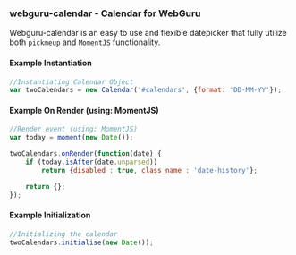 ### webguru-calendar - Calendar for WebGuru
Webguru-calendar is an easy to use and flexible datepicker that fully utilize both `pickmeup` and `MomentJS` functionality.

#### Example Instantiation

```js
//Instantiating Calendar Object
var twoCalendars = new Calendar('#calendars', {format: 'DD-MM-YY'});
```

#### Example On Render (using: MomentJS)

```js
//Render event (using: MomentJS)
var today = moment(new Date());

twoCalendars.onRender(function(date) {
    if (today.isAfter(date.unparsed))
        return {disabled : true, class_name : 'date-history'};

    return {};
});
```

#### Example Initialization

```js
//Initializing the calendar
twoCalendars.initialise(new Date());
```